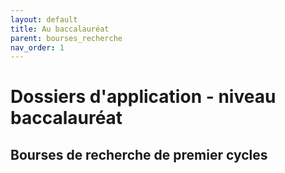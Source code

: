 ```yaml
---
layout: default
title: Au baccalauréat
parent: bourses_recherche
nav_order: 1
---
```


# Dossiers d'application - niveau baccalauréat

## Bourses de recherche de premier cycles
